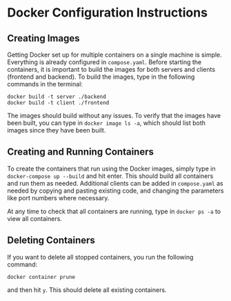 # Docker Configuration Instructions

## Creating Images

Getting Docker set up for multiple containers on a single machine is simple. Everything is already configured in `compose.yaml`. Before starting the containers, it is important to build the images for both servers and clients (frontend and backend). To build the images, type in the following commands in the terminal:

```
docker build -t server ./backend
docker build -t client ./frontend
```

The images should build without any issues. To verify that the images have been built, you can type in `docker image ls -a`, which should list both images since they have been built.

## Creating and Running Containers

To create the containers that run using the Docker images, simply type in `docker-compose up --build` and hit enter. This should build all containers and run them as needed. Additional clients can be added in `compose.yaml` as needed by copying and pasting existing code, and changing the parameters like port numbers where necessary.

At any time to check that all containers are running, type in `docker ps -a` to view all containers.

## Deleting Containers

If you want to delete all stopped containers, you run the following command:

```
docker container prune
```

and then hit `y`. This should delete all existing containers.
